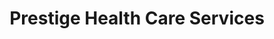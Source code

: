 ---
title: "Prestige Health Care Services"
url: /cleveland/prestige-health-care-services/
shop: mobile phone
---